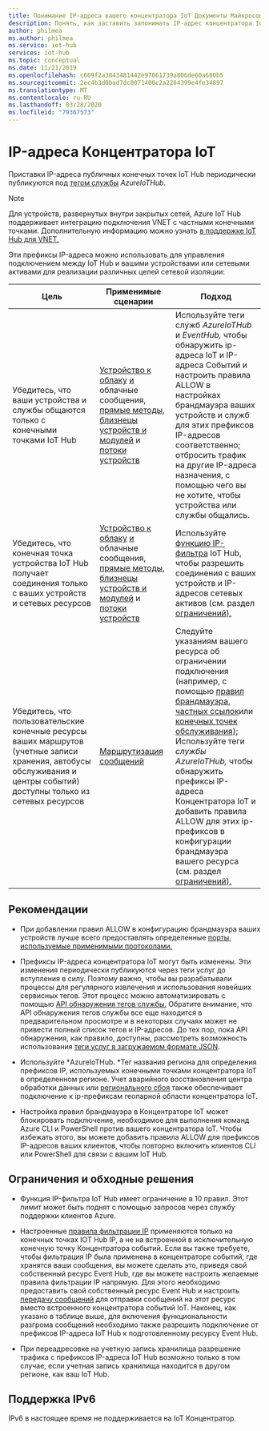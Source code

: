 ```yaml
---
title: Понимание IP-адреса вашего концентратора IoT Документы Майкрософт
description: Понять, как заставить запонимать IP-адрес концентратора IoT и его свойства. IP-адрес вашего концентратора IoT может меняться во время определенных сценариев, таких как аварийное восстановление или региональный сбой.
author: philmea
ms.author: philmea
ms.service: iot-hub
services: iot-hub
ms.topic: conceptual
ms.date: 11/21/2019
ms.openlocfilehash: c609f2a3843481442e97061739a806de60a680b5
ms.sourcegitcommit: 2ec4b3d0bad7dc0071400c2a2264399e4fe34897
ms.translationtype: MT
ms.contentlocale: ru-RU
ms.lasthandoff: 03/28/2020
ms.locfileid: "79367573"
---
```

# <a name="iot-hub-ip-addresses"></a>IP-адреса Концентратора IoT

Приставки IP-адреса публичных конечных точек IoT Hub периодически публикуются под [тегом службы](../virtual-network/service-tags-overview.md) _AzureIoTHub._

> [!NOTE]
> Для устройств, развернутых внутри закрытых сетей, Azure IoT Hub поддерживает интеграцию подключения VNET с частными конечными точками. Дополнительную информацию можно узнать [в поддержке IoT Hub для VNET.](./virtual-network-support.md#ingress-connectivity-to-iot-hub-using-private-endpoints)


Эти префиксы IP-адреса можно использовать для управления подключением между IoT Hub и вашими устройствами или сетевыми активами для реализации различных целей сетевой изоляции:

| Цель | Применимые сценарии | Подход |
|------|-----------|----------|
| Убедитесь, что ваши устройства и службы общаются только с конечными точками IoT Hub | [Устройство к облаку](./iot-hub-devguide-messaging.md) [и](./iot-hub-devguide-messages-c2d.md) облачные сообщения, [прямые методы, близнецы](./iot-hub-devguide-direct-methods.md) [устройств и модулей](./iot-hub-devguide-device-twins.md) и [потоки устройств](./iot-hub-device-streams-overview.md) | Используйте теги служб _AzureIoTHub_ и _EventHub,_ чтобы обнаружить ip-адреса IoT и IP-адреса Событий и настроить правила ALLOW в настройках брандмауэра ваших устройств и служб для этих префиксов IP-адресов соответственно; отбросить трафик на другие IP-адреса назначения, с помощью чего вы не хотите, чтобы устройства или службы общались. |
| Убедитесь, что конечная точка устройства IoT Hub получает соединения только с ваших устройств и сетевых ресурсов | [Устройство к облаку](./iot-hub-devguide-messaging.md) [и](./iot-hub-devguide-messages-c2d.md) облачные сообщения, [прямые методы, близнецы](./iot-hub-devguide-direct-methods.md) [устройств и модулей](./iot-hub-devguide-device-twins.md) и [потоки устройств](./iot-hub-device-streams-overview.md) | Используйте [функцию IP-фильтра](iot-hub-ip-filtering.md) IoT Hub, чтобы разрешить соединения с ваших устройств и IP-адресов сетевых активов (см. раздел [ограничений).](#limitations-and-workarounds) | 
| Убедитесь, что пользовательские конечные ресурсы ваших маршрутов (учетные записи хранения, автобусы обслуживания и центры событий) доступны только из сетевых ресурсов | [Маршрутизация сообщений](./iot-hub-devguide-messages-d2c.md) | Следуйте указаниям вашего ресурса об ограничении подключения (например, с помощью [правил брандмауэра,](../storage/common/storage-network-security.md) [частных ссылок](../private-link/private-endpoint-overview.md)или [конечных точек обслуживания);](../virtual-network/virtual-network-service-endpoints-overview.md) Используйте теги _службы AzureIoTHub,_ чтобы обнаружить префиксы IP-адреса Концентратора IoT и добавить правила ALLOW для этих ip-префиксов в конфигурации брандмауэра вашего ресурса (см. раздел [ограничений).](#limitations-and-workarounds) |



## <a name="best-practices"></a>Рекомендации

* При добавлении правил ALLOW в конфигурацию брандмауэра ваших устройств лучше всего предоставлять определенные [порты, используемые применимыми протоколами.](./iot-hub-devguide-protocols.md#port-numbers)

* Префиксы IP-адреса концентратора IoT могут быть изменены. Эти изменения периодически публикуются через теги услуг до вступления в силу. Поэтому важно, чтобы вы разрабатывали процессы для регулярного извлечения и использования новейших сервисных тегов. Этот процесс можно автоматизировать с помощью [API обнаружения тегов службы.](../virtual-network/service-tags-overview.md#service-tags-on-premises) Обратите внимание, что API обнаружения тегов службы все еще находится в предварительном просмотре и в некоторых случаях может не привести полный список тегов и IP-адресов. До тех пор, пока API обнаружения, как правило, доступны, рассмотреть возможность использования [теги услуг в загружаемом формате JSON](../virtual-network/service-tags-overview.md#discover-service-tags-by-using-downloadable-json-files). 

* Используйте *AzureIoTHub. *Тег названия региона для определения префиксов IP, используемых конечными точками концентратора IoT в определенном регионе. Учет аварийного восстановления центра обработки данных или [регионального сбоя](iot-hub-ha-dr.md) также обеспечивает подключение к ip-префиксам геопарной области концентратора IoT.

* Настройка правил брандмауэра в Концентраторе IoT может блокировать подключение, необходимое для выполнения команд Azure CLI и PowerShell против вашего концентратора IoT. Чтобы избежать этого, вы можете добавить правила ALLOW для префиксов IP-адресов ваших клиентов, чтобы повторно включить клиентов CLI или PowerShell для связи с вашим IoT Hub.  


## <a name="limitations-and-workarounds"></a>Ограничения и обходные решения

* Функция IP-фильтра IoT Hub имеет ограничение в 10 правил. Этот лимит может быть поднят с помощью запросов через службу поддержки клиентов Azure. 

* Настроенные [правила фильтрации IP](iot-hub-ip-filtering.md) применяются только на конечных точках IOT Hub IP, а не на встроенной в исключительную конечную точку Концентратора событий. Если вы также требуете, чтобы фильтрация IP была применена в концентраторе событий, где хранятся ваши сообщения, вы можете сделать это, приведя свой собственный ресурс Event Hub, где вы можете настроить желаемые правила фильтрации IP напрямую. Для этого необходимо предоставить свой собственный ресурс Event Hub и настроить [передачу сообщений](./iot-hub-devguide-messages-d2c.md) для отправки сообщений на этот ресурс вместо встроенного концентратора событий IoT. Наконец, как указано в таблице выше, для включения функциональности разгрома сообщений необходимо также разрешить подключение от префиксов IP-адреса IoT Hub к подготовленному ресурсу Event Hub.

* При переадресовке на учетную запись хранилища разрешение трафика с префиксов IP-адреса IoT Hub возможно только в том случае, если учетная запись хранилища находится в другом регионе, как ваш IoT Hub.

## <a name="support-for-ipv6"></a>Поддержка IPv6 

IPv6 в настоящее время не поддерживается на IoT Концентратор.
